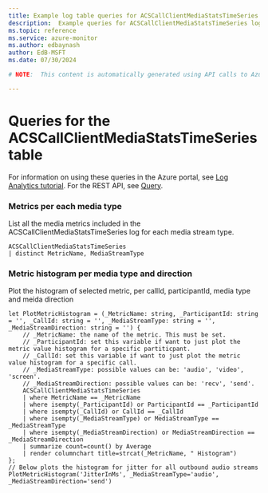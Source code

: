 ```yaml
---
title: Example log table queries for ACSCallClientMediaStatsTimeSeries
description:  Example queries for ACSCallClientMediaStatsTimeSeries log table
ms.topic: reference
ms.service: azure-monitor
ms.author: edbaynash
author: EdB-MSFT
ms.date: 07/30/2024

# NOTE:  This content is automatically generated using API calls to Azure. Any edits made on these files will be overwritten in the next run of the script. 

---
```


# Queries for the ACSCallClientMediaStatsTimeSeries table

For information on using these queries in the Azure portal, see [Log Analytics tutorial](/azure/azure-monitor/logs/log-analytics-tutorial). For the REST API, see [Query](/rest/api/loganalytics/query).


### Metrics per each media type  


List all the media metrics included in the ACSCallClientMediaStatsTimeSeries log for each media stream type.  

```query
ACSCallClientMediaStatsTimeSeries
| distinct MetricName, MediaStreamType
```



### Metric histogram per media type and direction  


Plot the histogram of selected metric, per callId, participantId, media type and meida direction  

```query
let PlotMetricHistogram = (_MetricName: string, _ParticipantId: string = '', _CallId: string = '', _MediaStreamType: string = '', _MediaStreamDirection: string = '') {
    // _MetricName: the name of the metric. This must be set.
    // _ParticipantId: set this variable if want to just plot the metric value histogram for a specific partiticpant.
    // _CallId: set this variable if want to just plot the metric value histogram for a specific call.
    // _MediaStreamType: possible values can be: 'audio', 'video', 'screen'.
    // _MediaStreamDirection: possible values can be: 'recv', 'send'.
    ACSCallClientMediaStatsTimeSeries
    | where MetricName == _MetricName
    | where isempty(_ParticipantId) or ParticipantId == _ParticipantId
    | where isempty(_CallId) or CallId == _CallId
    | where isempty(_MediaStreamType) or MediaStreamType == _MediaStreamType
    | where isempty(_MediaStreamDirection) or MediaStreamDirection == _MediaStreamDirection
    | summarize count=count() by Average
    | render columnchart title=strcat(_MetricName, " Histogram")
};
// Below plots the histogram for jitter for all outbound audio streams
PlotMetricHistogram('JitterInMs', _MediaStreamType='audio', _MediaStreamDirection='send')
```

